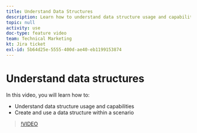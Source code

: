 ```yaml
---
title: Understand Data Structures
description: Learn how to understand data structure usage and capabilities, and create and use a data structure within a scenario, all in [!DNL Adobe Workfront Fusion].
topic: null
activity: use
doc-type: feature video
team: Technical Marketing
kt: Jira ticket
exl-id: 5b64d25e-5555-400d-ae40-eb1199153874
---
```

# Understand data structures

In this video, you will learn how to:

* Understand data structure usage and capabilities
* Create and use a data structure within a scenario

>[!VIDEO](https://video.tv.adobe.com/v/335293/?quality=12)
